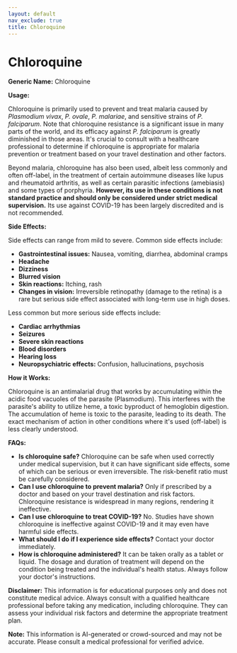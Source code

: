 ```yaml
---
layout: default
nav_exclude: true
title: Chloroquine
---
```


# Chloroquine

**Generic Name:** Chloroquine

**Usage:**

Chloroquine is primarily used to prevent and treat malaria caused by *Plasmodium vivax*, *P. ovale*, *P. malariae*, and sensitive strains of *P. falciparum*.  Note that chloroquine resistance is a significant issue in many parts of the world, and its efficacy against *P. falciparum* is greatly diminished in those areas.  It's crucial to consult with a healthcare professional to determine if chloroquine is appropriate for malaria prevention or treatment based on your travel destination and other factors.  

Beyond malaria, chloroquine has also been used, albeit less commonly and often off-label, in the treatment of certain autoimmune diseases like lupus and rheumatoid arthritis, as well as certain parasitic infections (amebiasis) and some types of porphyria.  **However, its use in these conditions is not standard practice and should only be considered under strict medical supervision.**  Its use against COVID-19 has been largely discredited and is not recommended.


**Side Effects:**

Side effects can range from mild to severe.  Common side effects include:

* **Gastrointestinal issues:** Nausea, vomiting, diarrhea, abdominal cramps
* **Headache**
* **Dizziness**
* **Blurred vision**
* **Skin reactions:** Itching, rash
* **Changes in vision:**  Irreversible retinopathy (damage to the retina) is a rare but serious side effect associated with long-term use in high doses.

Less common but more serious side effects include:

* **Cardiac arrhythmias**
* **Seizures**
* **Severe skin reactions**
* **Blood disorders**
* **Hearing loss**
* **Neuropsychiatric effects:** Confusion, hallucinations, psychosis


**How it Works:**

Chloroquine is an antimalarial drug that works by accumulating within the acidic food vacuoles of the parasite (Plasmodium). This interferes with the parasite's ability to utilize heme, a toxic byproduct of hemoglobin digestion.  The accumulation of heme is toxic to the parasite, leading to its death.  The exact mechanism of action in other conditions where it's used (off-label) is less clearly understood.


**FAQs:**

* **Is chloroquine safe?** Chloroquine can be safe when used correctly under medical supervision, but it can have significant side effects, some of which can be serious or even irreversible.  The risk-benefit ratio must be carefully considered.
* **Can I use chloroquine to prevent malaria?** Only if prescribed by a doctor and based on your travel destination and risk factors.  Chloroquine resistance is widespread in many regions, rendering it ineffective.
* **Can I use chloroquine to treat COVID-19?** No.  Studies have shown chloroquine is ineffective against COVID-19 and it may even have harmful side effects.
* **What should I do if I experience side effects?** Contact your doctor immediately.
* **How is chloroquine administered?** It can be taken orally as a tablet or liquid. The dosage and duration of treatment will depend on the condition being treated and the individual's health status.  Always follow your doctor's instructions.

**Disclaimer:** This information is for educational purposes only and does not constitute medical advice.  Always consult with a qualified healthcare professional before taking any medication, including chloroquine.  They can assess your individual risk factors and determine the appropriate treatment plan.


**Note:** This information is AI-generated or crowd-sourced and may not be accurate. Please consult a medical professional for verified advice.